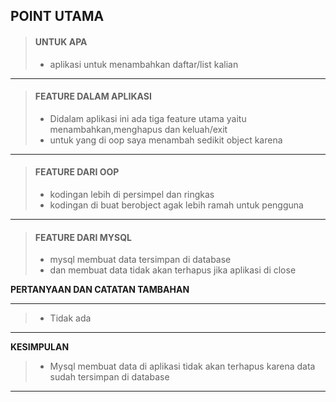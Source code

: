 
<b>POINT UTAMA</b>
---
> #### UNTUK APA
> - aplikasi untuk menambahkan daftar/list kalian
---
> #### FEATURE DALAM APLIKASI
> - Didalam aplikasi ini ada tiga feature utama yaitu menambahkan,menghapus dan keluah/exit
> - untuk yang di oop saya menambah sedikit object karena
---
> #### FEATURE DARI OOP
> - kodingan lebih di persimpel dan ringkas
> - kodingan di buat berobject agak lebih ramah untuk pengguna
---
> #### FEATURE DARI MYSQL
> - mysql membuat data tersimpan di database
> - dan membuat data tidak akan terhapus jika aplikasi di close
<p>
  <b>PERTANYAAN DAN CATATAN TAMBAHAN</b>
</p>

---

> - Tidak ada

---

<p>
  <b>KESIMPULAN</b>
</p>

> - Mysql membuat data di aplikasi tidak akan terhapus karena data sudah tersimpan di database

---
